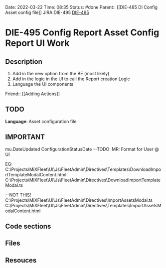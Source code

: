 

Date: 2022-03-22 Time: 08:35
Status: #done
Parent:: [[DIE-485 DI Config Asset config file]]
JIRA:DIE-495
[DIE-495](https://jira.mixtelematics.com/browse/DIE-495)

# DIE-495 Config Report Asset Config Report UI Work

## Description

1) Add in the new option from the BE (most likely)
2) Add in the logic in the UI to call the Report creation Logic
3) Language the UI components

Friend:: [[Adding Actions]]

## TODO

**Language**: Asset configuration file

## IMPORTANT

mu.DateUpdated ConfigurationStatusDate --TODO: MR: Format for User @ UI

EG:
C:\Projects\MiXFleet\UI\Js\FleetAdmin\Directives\Templates\DownloadImportTemplateModalContent.html
C:\Projects\MiXFleet\UI\Js\FleetAdmin\Directives\DownloadImportTemplateModal.ts

--NOT THIS!
C:\Projects\MiXFleet\UI\Js\FleetAdmin\Directives\ImportAssetsModal.ts
C:\Projects\MiXFleet\UI\Js\FleetAdmin\Directives\Templates\ImportAssetsModalContent.html

## Code sections

## Files

## Resouces
